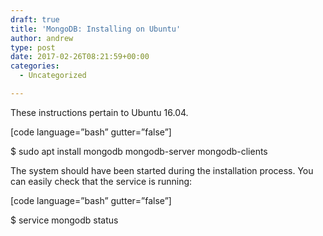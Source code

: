 ```yaml
---
draft: true
title: 'MongoDB: Installing on Ubuntu'
author: andrew
type: post
date: 2017-02-26T08:21:59+00:00
categories:
  - Uncategorized

---
```

These instructions pertain to Ubuntu 16.04.

[code language=&#8221;bash&#8221; gutter=&#8221;false&#8221;]
  
$ sudo apt install mongodb mongodb-server mongodb-clients
  


The system should have been started during the installation process. You can easily check that the service is running:

[code language=&#8221;bash&#8221; gutter=&#8221;false&#8221;]
  
$ service mongodb status
  

